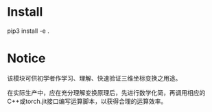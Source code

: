 # Install
pip3 install -e .

# Notice
该模块可供初学者作学习、理解、快速验证三维坐标变换之用途。

在实际生产中，应在充分理解变换原理后，先进行数学化简，再调用相应的C++或torch.jit接口编写运算脚本，以获得合理的运算效率。